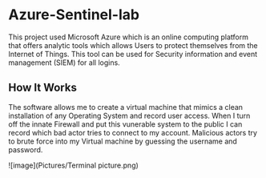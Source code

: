 # Azure-Sentinel-lab

This project used Microsoft Azure which is an online computing platform that offers analytic tools which allows Users to protect themselves from the Internet of Things. This tool can be used for Security information and event management (SIEM) for all logins. 

## How It Works

The software allows me to create a virtual machine that mimics a clean installation of any Operating System and record user access. When I turn off the innate Firewall and put this vunerable system to the public I can record which bad actor tries to connect to my account. Malicious actors try to brute force into my Virtual machine by guessing the username and password. 

![image](Pictures/Terminal picture.png) 
